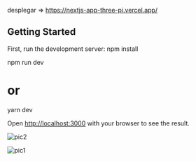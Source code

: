 desplegar => https://nextjs-app-three-pi.vercel.app/

## Getting Started

First, run the development server: 
npm install


npm run dev
# or
yarn dev


Open [http://localhost:3000](http://localhost:3000) with your browser to see the result.

![pic2](https://user-images.githubusercontent.com/84242735/235821722-fefbef69-22a0-4bbf-8a51-c90aa009aa74.JPG)

![pic1](https://user-images.githubusercontent.com/84242735/235821730-3a01d480-2975-481b-8c16-e44b6f7a1654.JPG)
